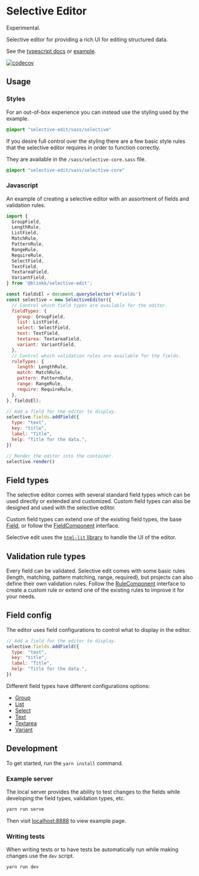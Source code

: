 # Selective Editor

Experimental.

Selective editor for providing a rich UI for editing structured data.

See the [typescript docs][tsdocs] or [example][example].

[![codecov](https://codecov.io/gh/blinkkcode/selective-edit/branch/master/graph/badge.svg?token=VdpVUcYr4n)](https://codecov.io/gh/blinkkcode/selective-edit)

## Usage

### Styles

For an out-of-box experience you can instead use the styling used by the example.

```sass
@import "selective-edit/sass/selective"
```

If you desire full control over the styling there are a few basic style rules
that the selective editor requires in order to function correctly.

They are available in the `/sass/selective-core.sass` file.

```sass
@import "selective-edit/sass/selective-core"
```

### Javascript

An example of creating a selective editor with an assortment of fields and
validation rules.

```js
import {
  GroupField,
  LengthRule,
  ListField,
  MatchRule,
  PatternRule,
  RangeRule,
  RequireRule,
  SelectField,
  TextField,
  TextareaField,
  VariantField,
} from '@blinkk/selective-edit';

const fieldsEl = document.querySelector('#fields')
const selective = new SelectiveEditor({
  // Control which field types are available for the editor.
  fieldTypes: {
    group: GroupField,
    list: ListField,
    select: SelectField,
    text: TextField,
    textarea: TextareaField,
    variant: VariantField,
  },
  // Control which validation rules are available for the fields.
  ruleTypes: {
    length: LengthRule,
    match: MatchRule,
    pattern: PatternRule,
    range: RangeRule,
    require: RequireRule,
  },
}, fieldsEl);

// Add a field for the editor to display.
selective.fields.addField({
  type: "text",
  key: "title",
  label: "Title",
  help: "Title for the data.",
})

// Render the editor into the container.
selective.render()
```

## Field types

The selective editor comes with several standard field types which can be used
directly or extended and customized. Custom field types can also be designed
and used with the selective editor.

Custom field types can extend one of the existing field types, the base
[Field][doc_Field], or follow the [FieldComponent][doc_FieldComponent] interface.

Selective edit uses the [`html-lit` library](https://lit-html.polymer-project.org/) to handle the UI of the editor.

## Validation rule types

Every field can be validated. Selective edit comes with some basic rules
(length, matching, pattern matching, range, required), but projects can also define
their own validation rules. Follow the [RuleComponent][doc_RuleComponent] interface to
create a custom rule or extend one of the existing rules to improve it for your needs.

## Field config

The editor uses field configurations to control what to display in the editor.

```js
// Add a field for the editor to display.
selective.fields.addField({
  type: "text",
  key: "title",
  label: "Title",
  help: "Title for the data.",
})
```

Different field types have different configurations options:

  - [Group][doc_FieldConfig_GroupField]
  - [List][doc_FieldConfig_ListField]
  - [Select][doc_FieldConfig_SelectField]
  - [Text][doc_FieldConfig_TextField]
  - [Textarea][doc_FieldConfig_TextareaField]
  - [Variant][doc_FieldConfig_VariantField]

## Development

To get started, run the `yarn install` command.

### Example server

The local server provides the ability to test changes to the fields while developing
the field types, validation types, etc.

```sh
yarn run serve
```

Then visit [localhost:8888](http://localhost:8888/) to view example page.

### Writing tests

When writing tests or to have tests be automatically run while making changes use the
`dev` script.

```sh
yarn run dev
```

[doc_Field]: https://blinkkcode.github.io/selective-edit/classes/selective_field.field.html
[doc_FieldConfig_GroupField]: https://blinkkcode.github.io/selective-edit/interfaces/selective_field_group.groupfieldconfig.html
[doc_FieldConfig_ListField]: https://blinkkcode.github.io/selective-edit/interfaces/selective_field_list.listfieldconfig.html
[doc_FieldConfig_SelectField]: https://blinkkcode.github.io/selective-edit/interfaces/selective_field_select.selectfieldconfig.html
[doc_FieldConfig_TextField]: https://blinkkcode.github.io/selective-edit/interfaces/selective_field_text.textfieldconfig.html
[doc_FieldConfig_TextareaField]: https://blinkkcode.github.io/selective-edit/interfaces/selective_field_textarea.textareafieldconfig.html
[doc_FieldConfig_VariantField]: https://blinkkcode.github.io/selective-edit/interfaces/selective_field_variant.variantfieldconfig.html
[doc_FieldComponent]: https://blinkkcode.github.io/selective-edit/interfaces/selective_field.fieldcomponent.html
[doc_RuleComponent]: https://blinkkcode.github.io/selective-edit/interfaces/selective_validationrules.rulecomponent.html
[example]: https://blinkkcode.github.io/selective-edit/example/
[tsdocs]: https://blinkkcode.github.io/selective-edit/
